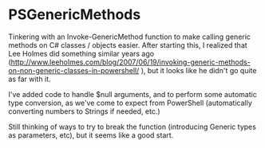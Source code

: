 PSGenericMethods
================

Tinkering with an Invoke-GenericMethod function to make calling generic methods on C# classes / objects easier.  After starting this, I realized that Lee Holmes did something similar years ago (http://www.leeholmes.com/blog/2007/06/19/invoking-generic-methods-on-non-generic-classes-in-powershell/ ), but it looks like he didn't go quite as far with it.

I've added code to handle $null arguments, and to perform some automatic type conversion, as we've come to expect from PowerShell (automatically converting numbers to Strings if needed, etc.)

Still thinking of ways to try to break the function (introducing Generic types as parameters, etc), but it seems like a good start.
